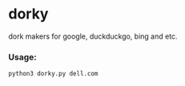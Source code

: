 # dorky
dork makers for google, duckduckgo, bing and etc.

### Usage:
```
python3 dorky.py dell.com
```